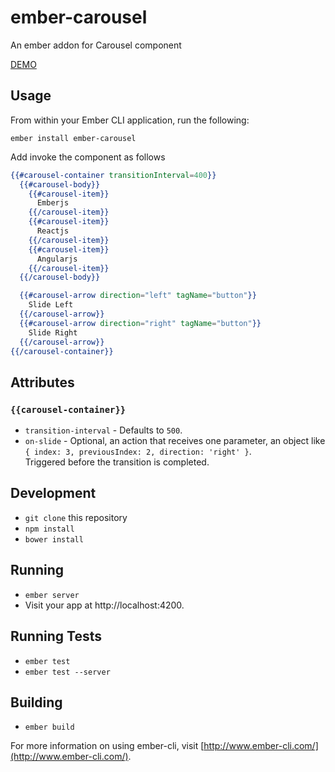 # ember-carousel

An ember addon for Carousel component

[DEMO](http://selvagsz.github.io/ember-carousel)

## Usage

From within your Ember CLI application, run the following:

```no-highlight
ember install ember-carousel
```

Add invoke the component as follows

```handlebars
{{#carousel-container transitionInterval=400}}
  {{#carousel-body}}
    {{#carousel-item}}
      Emberjs
    {{/carousel-item}}
    {{#carousel-item}}
      Reactjs
    {{/carousel-item}}
    {{#carousel-item}}
      Angularjs
    {{/carousel-item}}
  {{/carousel-body}}

  {{#carousel-arrow direction="left" tagName="button"}}
    Slide Left
  {{/carousel-arrow}}
  {{#carousel-arrow direction="right" tagName="button"}}
    Slide Right
  {{/carousel-arrow}}
{{/carousel-container}}
```

## Attributes

### `{{carousel-container}}`

- `transition-interval` - Defaults to `500`.
- `on-slide` - Optional, an action that receives one parameter, an object like `{ index: 3, previousIndex: 2, direction: 'right' }`.  
  Triggered before the transition is completed.


## Development

* `git clone` this repository
* `npm install`
* `bower install`

## Running

* `ember server`
* Visit your app at http://localhost:4200.

## Running Tests

* `ember test`
* `ember test --server`

## Building

* `ember build`

For more information on using ember-cli, visit [http://www.ember-cli.com/](http://www.ember-cli.com/).
